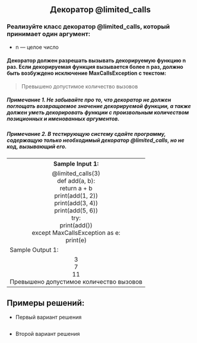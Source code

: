 <h2 style="text-align:center">Декоратор @limited_calls</h2>

### Реализуйте класс декоратор @limited_calls, который принимает один аргумент:

* n — целое число
#### Декоратор должен разрешать вызывать декорируемую функцию n раз. Если декорируемая функция вызывается более n раз, должно быть возбуждено исключение MaxCallsException с текстом:

> Превышено допустимое количество вызовов
##### Примечание 1. Не забывайте про то, что декоратор не должен поглощать возвращаемое значение декорируемой функции, а также должен уметь декорировать функции с произвольным количеством позиционных и именованных аргументов.

##### Примечание 2. В тестирующую систему сдайте программу, содержащую только необходимый декоратор @limited_calls, но не код, вызывающий его.



<table align="center">
  <tbody>
    <tr>
      <th>Sample Input 1: </th>
    </tr>
    <tr>
      <td align="center">@limited_calls(3)<br>
                          def add(a, b):<br>
                              return a + b<br>
                          print(add(1, 2))<br>
                          print(add(3, 4))<br>
                          print(add(5, 6))<br>
                          try:<br>
                              print(add())<br>
                          except MaxCallsException as e:<br>
                              print(e)<br></td>
    </tr>
    <tr>
      <td>Sample Output 1:</td>
    <tr>
      <td align="center">
                        3<br>
                        7<br>
                        11<br>
                        Превышено допустимое количество вызовов<br>
      </td>
    </tr>
  </tbody>
</table>



## Примеры решений:
* Первый вариант решения
```python

```
* Второй вариант решения

```python

```


